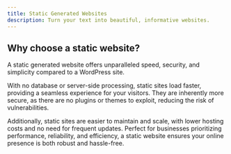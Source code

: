 ```yaml
---
title: Static Generated Websites
description: Turn your text into beautiful, informative websites.
---
```


## Why choose a static website?

A static generated website offers unparalleled speed, security, and simplicity compared to a WordPress site.

With no database or server-side processing, static sites load faster, providing a seamless experience for your visitors. They are inherently more secure, as there are no plugins or themes to exploit, reducing the risk of vulnerabilities.

Additionally, static sites are easier to maintain and scale, with lower hosting costs and no need for frequent updates. Perfect for businesses prioritizing performance, reliability, and efficiency, a static website ensures your online presence is both robust and hassle-free.
